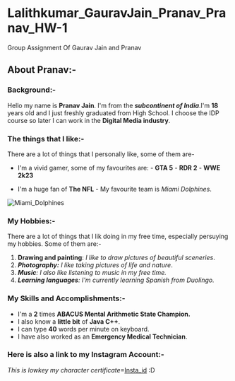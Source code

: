 # Lalithkumar_GauravJain_Pranav_Pranav_HW-1
Group Assignment Of Gaurav Jain and Pranav

## About Pranav:-

### Background:-
Hello my name is __Pranav Jain__. I'm from the ___subcontinent of India___.I'm __18__ years old and I just freshly graduated from High School. I choose the IDP course so later I can work in the __Digital Media industry__.

### The things that I like:-
There are a lot of things that I personally like, some of them are-

- I'm a vivid gamer, some of my favourites are:
      - __GTA 5__
      - __RDR 2__
      - __WWE 2k23__

- I'm a huge fan of __The NFL__
       - My favourite team is *Miami Dolphines*.

![Miami_Dolphines](https://static.clubs.nfl.com/image/upload/t_editorial_landscape_mobile/f_auto/dolphins/ruk446jpezddlqalb2zx.jpg)

### My Hobbies:-
There are a lot of things that I lik doing in my free time, especially persuying my hobbies. Some of them are:-

1. __Drawing and painting__: *I like to draw pictures of beautiful sceneries*.
2. *__Photography:__ I like taking pictures of life and nature*.
3. *__Music__: I also like listening to music in my free time.*
4. *__Learning languages__: I'm currently learning Spanish from Duolingo.*

### My Skills and Accomplishments:-

- I'm a **2** times **ABACUS Mental Arithmetic State Champion.**
- I also know a **little bit** of __Java C++__.
- I can type __40__ words per minute on keyboard.
- I have also worked as an __Emergency Medical Technician__.

### Here is also a link to my Instagram Account:-

_This is lowkey my character certificate_=[Insta_id](https://www.instagram.com/notpranavjain?igsh=cHg1aTRydGF2Mmow)
:D
